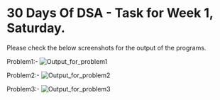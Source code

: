 # 30 Days Of DSA - Task for Week 1, Saturday. 
Please check the below screenshots for the output of the programs.

Problem1:-
![Output_for_problem1](https://github.com/user-attachments/assets/6ed9e1c9-4347-497e-acfc-c2642ff1d8c5)

Problem2:-
![Output_for_problem2](https://github.com/user-attachments/assets/4b78902e-a387-4808-83da-670e024332b1)

Problem3:-
![Output_for_problem3](https://github.com/user-attachments/assets/900402ba-ad8b-4341-b49a-3d2b32f68dc4)
